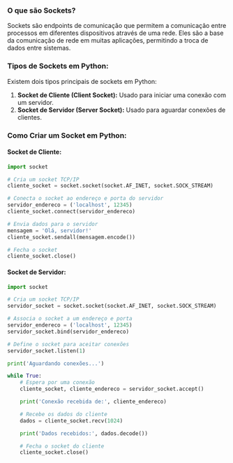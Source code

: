 ### O que são Sockets?

Sockets são endpoints de comunicação que permitem a comunicação entre processos em diferentes dispositivos através de uma rede. Eles são a base da comunicação de rede em muitas aplicações, permitindo a troca de dados entre sistemas.

### Tipos de Sockets em Python:

Existem dois tipos principais de sockets em Python:

1. **Socket de Cliente (Client Socket):** Usado para iniciar uma conexão com um servidor.
2. **Socket de Servidor (Server Socket):** Usado para aguardar conexões de clientes.

### Como Criar um Socket em Python:

#### Socket de Cliente:
```python
import socket

# Cria um socket TCP/IP
cliente_socket = socket.socket(socket.AF_INET, socket.SOCK_STREAM)

# Conecta o socket ao endereço e porta do servidor
servidor_endereco = ('localhost', 12345)
cliente_socket.connect(servidor_endereco)

# Envia dados para o servidor
mensagem = 'Olá, servidor!'
cliente_socket.sendall(mensagem.encode())

# Fecha o socket
cliente_socket.close()
```

#### Socket de Servidor:
```python
import socket

# Cria um socket TCP/IP
servidor_socket = socket.socket(socket.AF_INET, socket.SOCK_STREAM)

# Associa o socket a um endereço e porta
servidor_endereco = ('localhost', 12345)
servidor_socket.bind(servidor_endereco)

# Define o socket para aceitar conexões
servidor_socket.listen(1)

print('Aguardando conexões...')

while True:
    # Espera por uma conexão
    cliente_socket, cliente_endereco = servidor_socket.accept()

    print('Conexão recebida de:', cliente_endereco)

    # Recebe os dados do cliente
    dados = cliente_socket.recv(1024)

    print('Dados recebidos:', dados.decode())

    # Fecha o socket do cliente
    cliente_socket.close()
```

